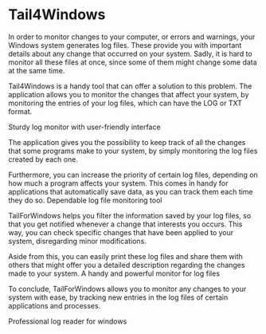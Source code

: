 Tail4Windows
==============

In order to monitor changes to your computer, or errors and warnings, your Windows system generates log files. These provide you with important details about any change that occurred on your system. Sadly, it is hard to monitor all these files at once, since some of them might change some data at the same time.

Tail4Windows is a handy tool that can offer a solution to this problem. The application allows you to monitor the changes that affect your system, by monitoring the entries of your log files, which can have the LOG or TXT format.

Sturdy log monitor with user-friendly interface

The application gives you the possibility to keep track of all the changes that some programs make to your system, by simply monitoring the log files created by each one.

Furthermore, you can increase the priority of certain log files, depending on how much a program affects your system. This comes in handy for applications that automatically save data, as you can track them each time they do so.
Dependable log file monitoring tool

TailForWindows helps you filter the information saved by your log files, so that you get notified whenever a change that interests you occurs. This way, you can check specific changes that have been applied to your system, disregarding minor modifications.

Aside from this, you can easily print these log files and share them with others that might offer you a detailed description regarding the changes made to your system.
A handy and powerful monitor for log files

To conclude, TailForWindows allows you to monitor any changes to your system with ease, by tracking new entries in the log files of certain applications and processes.


Professional log reader for windows
